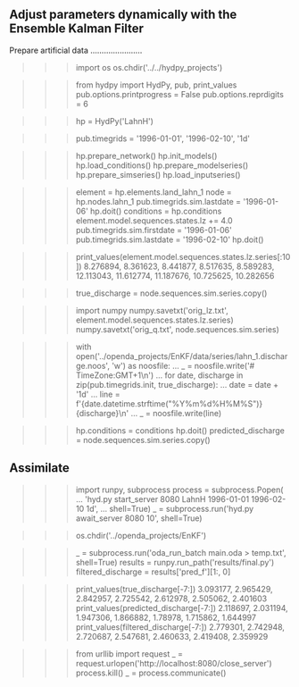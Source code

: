 
Adjust parameters dynamically with the Ensemble Kalman Filter
-------------------------------------------------------------

Prepare artificial data
.......................

>>> import os
>>> os.chdir('../../hydpy_projects')

>>> from hydpy import HydPy, pub, print_values
>>> pub.options.printprogress = False
>>> pub.options.reprdigits = 6

>>> hp = HydPy('LahnH')

>>> pub.timegrids = '1996-01-01', '1996-02-10', '1d'

>>> hp.prepare_network()
>>> hp.init_models()
>>> hp.load_conditions()
>>> hp.prepare_modelseries()
>>> hp.prepare_simseries()
>>> hp.load_inputseries()

>>> element = hp.elements.land_lahn_1
>>> node = hp.nodes.lahn_1
>>> pub.timegrids.sim.lastdate = '1996-01-06'
>>> hp.doit()
>>> conditions = hp.conditions
>>> element.model.sequences.states.lz += 4.0
>>> pub.timegrids.sim.firstdate = '1996-01-06'
>>> pub.timegrids.sim.lastdate = '1996-02-10'
>>> hp.doit()

>>> print_values(element.model.sequences.states.lz.series[:10])
8.276894, 8.361623, 8.441877, 8.517635, 8.589283, 12.113043,
11.612774, 11.187676, 10.725625, 10.282656
    
>>> true_discharge = node.sequences.sim.series.copy()

>>> import numpy
>>> numpy.savetxt('orig_lz.txt', element.model.sequences.states.lz.series)
>>> numpy.savetxt('orig_q.txt', node.sequences.sim.series)

>>> with open('../openda_projects/EnKF/data/series/lahn_1.discharge.noos', 'w') as noosfile:
...     _ = noosfile.write('# TimeZone:GMT+1\n')
...     for date, discharge in zip(pub.timegrids.init, true_discharge):
...         date = date + '1d'
...         line = f'{date.datetime.strftime("%Y%m%d%H%M%S")}   {discharge}\n'
...         _ = noosfile.write(line)

>>> hp.conditions = conditions
>>> hp.doit()
>>> predicted_discharge = node.sequences.sim.series.copy()

Assimilate
----------

>>> import runpy, subprocess
>>> process = subprocess.Popen(
...     'hyd.py start_server 8080 LahnH 1996-01-01 1996-02-10 1d',
...     shell=True)
>>> _ = subprocess.run('hyd.py await_server 8080 10', shell=True)

>>> os.chdir('../openda_projects/EnKF')

>>> _ = subprocess.run('oda_run_batch main.oda > temp.txt', shell=True)
>>> results = runpy.run_path('results/final.py')
>>> filtered_discharge = results['pred_f'][1:, 0]

>>> print_values(true_discharge[-7:])
3.093177, 2.965429, 2.842957, 2.725542, 2.612978, 2.505062, 2.401603
>>> print_values(predicted_discharge[-7:])
2.118697, 2.031194, 1.947306, 1.866882, 1.78978, 1.715862, 1.644997
>>> print_values(filtered_discharge[-7:])
2.779301, 2.742948, 2.720687, 2.547681, 2.460633, 2.419408, 2.359929


>>> from urllib import request
>>> _ = request.urlopen('http://localhost:8080/close_server')
>>> process.kill()
>>> _ = process.communicate()